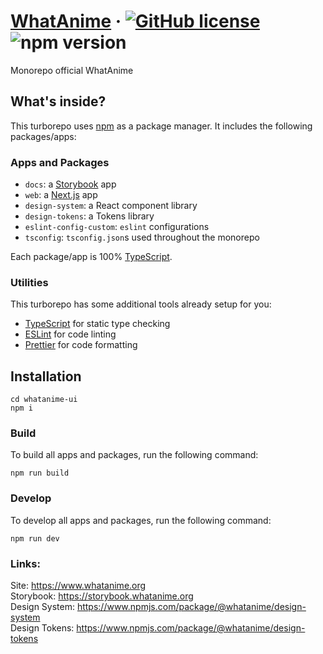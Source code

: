# [WhatAnime](https://www.whatanime.org/) &middot; [![GitHub license](https://img.shields.io/badge/license-MIT-blue.svg)](https://github.com/facebook/react/blob/main/LICENSE) ![npm version](https://img.shields.io/badge/node-v16.18.1-blue)

Monorepo official WhatAnime

## What's inside?

This turborepo uses [npm](https://www.npmjs.com/) as a package manager. It includes the following packages/apps:

### Apps and Packages

- `docs`: a [Storybook](https://storybook.js.org/) app
- `web`: a [Next.js](https://nextjs.org/) app
- `design-system`: a React component library
- `design-tokens`: a Tokens library
- `eslint-config-custom`: `eslint` configurations
- `tsconfig`: `tsconfig.json`s used throughout the monorepo

Each package/app is 100% [TypeScript](https://www.typescriptlang.org/).

### Utilities

This turborepo has some additional tools already setup for you:

- [TypeScript](https://www.typescriptlang.org/) for static type checking
- [ESLint](https://eslint.org/) for code linting
- [Prettier](https://prettier.io) for code formatting

## Installation

```
cd whatanime-ui
npm i
```

### Build

To build all apps and packages, run the following command:

```
npm run build
```

### Develop

To develop all apps and packages, run the following command:

```
npm run dev
```

### Links:

Site: https://www.whatanime.org  
Storybook: https://storybook.whatanime.org  
Design System: https://www.npmjs.com/package/@whatanime/design-system  
Design Tokens: https://www.npmjs.com/package/@whatanime/design-tokens  

